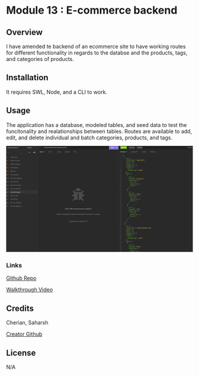 #  Module 13 : E-commerce backend

## Overview

I have amended te backend of an ecommerce site to have working routes for different functionality in regards to the databse and the products, tags, and categories of products.

## Installation

It requires SWL, Node, and a CLI to work.

## Usage

The application has a database, modeled tables, and seed data to test the funcitonality and realationships between tables. Routes are available to add, edit, and delete individual and batch categories, products, and tags.

![Screenshot of Testing the app's routes on Insomnia](./assets/images/screenshot.jpg "HR Tracker")

### Links

 [Github Repo](https://github.com/sashdc/e-commerce)
 
 [Walkthrough Video](https://drive.google.com/file/d/17J_u0amWWS1mq9HCX-9FMV33-hRGEtl8/view)

 ## Credits

Cherian, Saharsh

[Creator Github](https://github.com/sashdc)

## License

N/A